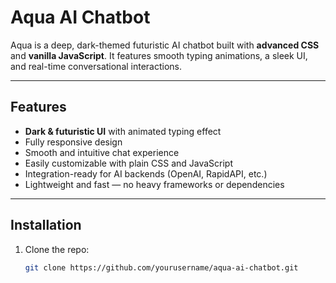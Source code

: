 # Aqua AI Chatbot

Aqua is a deep, dark-themed futuristic AI chatbot built with **advanced CSS** and **vanilla JavaScript**. It features smooth typing animations, a sleek UI, and real-time conversational interactions.

---

## Features

- **Dark & futuristic UI** with animated typing effect  
- Fully responsive design  
- Smooth and intuitive chat experience  
- Easily customizable with plain CSS and JavaScript  
- Integration-ready for AI backends (OpenAI, RapidAPI, etc.)  
- Lightweight and fast — no heavy frameworks or dependencies  

---

## Installation

1. Clone the repo:  
   ```bash
   git clone https://github.com/yourusername/aqua-ai-chatbot.git
